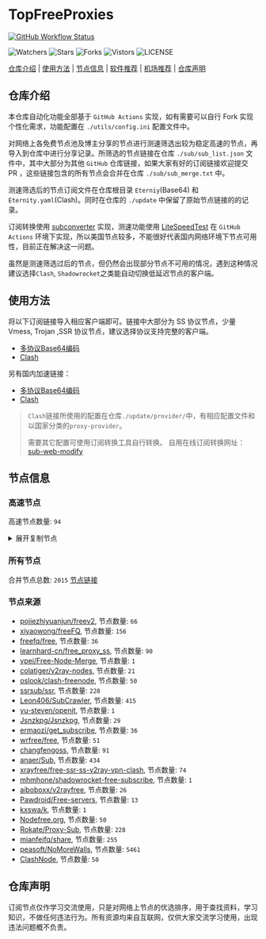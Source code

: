 # TopFreeProxies
[![GitHub Workflow Status](https://github.com/youkai0100/youkai/actions/workflows/get-proxies.yml/badge.svg)](https://github.com/youkai0100/youkai/actions/workflows/get-proxies.yml) 

![Watchers](https://img.shields.io/github/watchers/youkai0100/youkai) ![Stars](https://img.shields.io/github/stars/youkai0100/youkai) ![Forks](https://img.shields.io/github/forks/youkai0100/youkai) ![Vistors](https://visitor-badge.laobi.icu/badge?page_id=youkai0100.youkai) ![LICENSE](https://img.shields.io/badge/license-CC%20BY--SA%204.0-green.svg)

[仓库介绍](https://github.com/youkai0100/youkai#仓库介绍) | [使用方法](https://github.com/youkai0100/youkai#使用方法) | [节点信息](https://github.com/youkai0100/youkai#节点信息) | [软件推荐](https://github.com/youkai0100/youkai#客户端选择) | [机场推荐](https://github.com/youkai0100/youkai#机场推荐) | [仓库声明](https://github.com/youkai0100/youkai#仓库声明)

## 仓库介绍
本仓库自动化功能全部基于 `GitHub Actions` 实现，如有需要可以自行 Fork 实现个性化需求，功能配置在 `./utils/config.ini` 配置文件中。

对网络上各免费节点池及博主分享的节点进行测速筛选出较为稳定高速的节点，再导入到仓库中进行分享记录。所筛选的节点链接在仓库 `./sub/sub_list.json` 文件中，其中大部分为其他 `GitHub` 仓库链接，如果大家有好的订阅链接欢迎提交 PR ，这些链接包含的所有节点会合并在仓库 `./sub/sub_merge.txt` 中。

测速筛选后的节点订阅文件在仓库根目录 `Eterniy`(Base64) 和 `Eternity.yaml`(Clash)。同时在仓库的 `./update` 中保留了原始节点链接的的记录。

订阅转换使用 [subconverter](https://github.com/tindy2013/subconverter) 实现，测速功能使用 [LiteSpeedTest](https://github.com/xxf098/LiteSpeedTest) 在 `GitHub Actions` 环境下实现，所以美国节点较多，不能很好代表国内网络环境下节点可用性，目前正在解决这一问题。

虽然是测速筛选过后的节点，但仍然会出现部分节点不可用的情况，遇到这种情况建议选择`Clash`, `Shadowrocket`之类能自动切换低延迟节点的客户端。

## 使用方法
将以下订阅链接导入相应客户端即可。链接中大部分为 SS 协议节点，少量 Vmess, Trojan ,SSR 协议节点，建议选择协议支持完整的客户端。

- [多协议Base64编码](https://raw.githubusercontent.com/youkai0100/youkai/master/Eternity)
- [Clash](https://raw.githubusercontent.com/youkai0100/youkai/master/Eternity.yaml)

另有国内加速链接：

- [多协议Base64编码](https://fastly.jsdelivr.net/gh/youkai0100/youkai@master/Eternity)
- [Clash](https://fastly.jsdelivr.net/gh/youkai0100/youkai@master/Eternity.yaml)

>`Clash`链接所使用的配置在仓库`./update/provider/`中，有相应配置文件和以国家分类的`proxy-provider`。
>
>需要其它配置可使用订阅转换工具自行转换。
>自用在线订阅转换网址：[sub-web-modify](https://sub.v1.mk/)

## 节点信息
### 高速节点
高速节点数量: `94`
<details>
  <summary>展开复制节点</summary>

    vmess://eyJ2IjoiMiIsInBzIjoi8J+Hr/Cfh7UgX0pQX+aXpeacrCAzIiwiYWRkIjoiMTMxLjE4Ni40MS4xOTIiLCJwb3J0IjoiMjYyOTciLCJ0eXBlIjoibm9uZSIsImlkIjoiYjBlZDZlYjctZGMzMC00ODk3LWRmNTAtYzJjMWQ0ZWU2ZTkxIiwiYWlkIjoiMCIsIm5ldCI6InRjcCIsInBhdGgiOiIvIiwiaG9zdCI6IiIsInRscyI6IiJ9
    vmess://eyJ2IjoiMiIsInBzIjoi8J+HsPCfh7cg6Z+p5Zu9XzA0MDcwMTMiLCJhZGQiOiIxNDAuMjM4LjE4LjE2MCIsInBvcnQiOiI0NDMiLCJ0eXBlIjoibm9uZSIsImlkIjoiNGI5YWNkMjQtYzBmYS00Y2JmLWFiYTgtNDM1ZGIzZjhmOTUwIiwiYWlkIjoiMCIsIm5ldCI6IndzIiwicGF0aCI6Ii8iLCJob3N0IjoiIiwidGxzIjoiIn0=
    vmess://eyJ2IjoiMiIsInBzIjoi8J+HsPCfh7cg6Z+p5Zu9IDAwMSIsImFkZCI6InN1cm9uZ3dlaS5ldS5vcmciLCJwb3J0IjoiNDQzIiwidHlwZSI6Im5vbmUiLCJpZCI6IjYwOTNlZWZiLTdhYjYtNDFkZi1hYmEwLWQ1ZmE1ODE0N2UxMCIsImFpZCI6IjAiLCJuZXQiOiJ3cyIsInBhdGgiOiIvcmVmZnM3eTI2ZzB1YSIsImhvc3QiOiJzdXJvbmd3ZWkuZXUub3JnIiwidGxzIjoidGxzIn0=
    vmess://eyJ2IjoiMiIsInBzIjoi8J+HsPCfh7cg6Z+p5Zu9XzA0MDcwMTUiLCJhZGQiOiIxNTIuNjcuMjAwLjMxIiwicG9ydCI6IjM2NjM0IiwidHlwZSI6Im5vbmUiLCJpZCI6IjUyZTljNmEzLWE0YTktNDg2Ni1lYjliLTc4ZmYxZTBhZmNmNCIsImFpZCI6IjAiLCJuZXQiOiJ0Y3AiLCJwYXRoIjoiL3JlZmZzN3kyNmcwdWEiLCJob3N0Ijoic3Vyb25nd2VpLmV1Lm9yZyIsInRscyI6IiJ9
    vmess://eyJ2IjoiMiIsInBzIjoi8J+HrfCfh7Ag6aaZ5rivXzA0MDc3NDgiLCJhZGQiOiIxNTYuMjQ1LjguMjYiLCJwb3J0IjoiNDgxMjMiLCJ0eXBlIjoibm9uZSIsImlkIjoiZjlmYTNhOWMtZjdkNS00MTRmLTg4ZTYtNjk3MDU4NWQ5OTQ5IiwiYWlkIjoiNjQiLCJuZXQiOiJ0Y3AiLCJwYXRoIjoiL3JlZmZzN3kyNmcwdWEiLCJob3N0Ijoic3Vyb25nd2VpLmV1Lm9yZyIsInRscyI6IiJ9
    trojan://P9ryw2@183.213.200.206:28101?allowInsecure=1#%F0%9F%87%AD%F0%9F%87%B0%20IEPL%2B%C2%B7%2B%E6%97%A5%E6%9C%ACJP%2B%C2%B7%2B194%2B%C2%B7%2B%E5%B9%BF%E6%B8%AF%E7%A7%BB%E5%8A%A8
    vmess://eyJ2IjoiMiIsInBzIjoi8J+HrfCfh7Ag6aaZ5rivXzA0MDcwMTQiLCJhZGQiOiIxNTYuMjQ1LjguMjI3IiwicG9ydCI6IjQ0NzI0IiwidHlwZSI6Im5vbmUiLCJpZCI6IjA3OGViMjRkLThkMWQtNGZiZC1iOTE0LWVlNThhODk3YTM1ZSIsImFpZCI6IjY0IiwibmV0IjoidGNwIiwicGF0aCI6Ii8iLCJob3N0IjoiIiwidGxzIjoiIn0=
    vmess://eyJ2IjoiMiIsInBzIjoiSEtfU1NSU1VCXzIwIiwiYWRkIjoiMTU2LjI0NS44LjEzOSIsInBvcnQiOiI1MzQzNCIsInR5cGUiOiJub25lIiwiaWQiOiIxMzBjOWYyZS00MmIxLTRlYmYtYjM0NS1lMjY0NTZhMDYxZjkiLCJhaWQiOiI2NCIsIm5ldCI6InRjcCIsInBhdGgiOiIvIiwiaG9zdCI6IiIsInRscyI6IiJ9
    trojan://P9ryw2@183.213.200.205:28132?allowInsecure=1#%F0%9F%87%AD%F0%9F%87%B0%20IEPL%2B%C2%B7%2B%E6%97%A5%E6%9C%ACJP%2B%C2%B7%2B209%2B%C2%B7%2B%E5%B9%BF%E6%B8%AF%E7%A7%BB%E5%8A%A8%202
    vmess://eyJ2IjoiMiIsInBzIjoi8J+Hr/Cfh7Ug5pel5pysXzA0MDcwNjkiLCJhZGQiOiIxNTIuNjkuMTk3Ljc0IiwicG9ydCI6IjEyMzQ1IiwidHlwZSI6Im5vbmUiLCJpZCI6ImI4YTZiZjU4LTQ4NWEtNDA0Ni1iMzg2LWIzNjYxYmY2NWVmZiIsImFpZCI6IjAiLCJuZXQiOiJ3cyIsInBhdGgiOiIvYmIiLCJob3N0IjoiIiwidGxzIjoiIn0=
    vmess://eyJ2IjoiMiIsInBzIjoiU0dfMTguMTQwLjU1LjE2XzA0MDYyMDIzOTg5ZS0xNDQydm1lc3MiLCJhZGQiOiJuMTY3OTQwNzAwNS5lZHBtdmdhLmNuIiwicG9ydCI6IjQ0MyIsInR5cGUiOiJub25lIiwiaWQiOiIzMWYwMDVlMC03OWY3LTQ4ZjItODJmMS1lNDE4NjUwY2VmNzUiLCJhaWQiOiIwIiwibmV0Ijoid3MiLCJwYXRoIjoiLyIsImhvc3QiOiJuMTY3OTQwNzAwNS5lZHBtdmdhLmNuIiwidGxzIjoidGxzIn0=
    vmess://eyJ2IjoiMiIsInBzIjoi8J+HuPCfh6wgX1NHX+aWsOWKoOWdoSA0IiwiYWRkIjoibjE2NzQ4NjI5NjMuZWF1cmxtai5jbiIsInBvcnQiOiI0NDMiLCJ0eXBlIjoibm9uZSIsImlkIjoiMGM0ZGVmOGQtMmMzMi00Y2EyLWIyMDMtNzBjNjc0YWMxOTNkIiwiYWlkIjoiMCIsIm5ldCI6IndzIiwicGF0aCI6Ii8iLCJob3N0IjoibjE2NzQ4NjI5NjMuZWF1cmxtai5jbiIsInRscyI6InRscyJ9
    vmess://eyJ2IjoiMiIsInBzIjoi8J+HrfCfh7AgZ2l0aHViLmNvbS9mcmVlZnEgLSDpppnmuK8gIDQiLCJhZGQiOiIxNTYuMjQ1LjguNTAiLCJwb3J0IjoiNTQ3NzkiLCJ0eXBlIjoibm9uZSIsImlkIjoiZmU1ZjY5ZTctZTE4My00MzliLTk1MGItOTY2MWVmMDY1MWYyIiwiYWlkIjoiNjQiLCJuZXQiOiJ0Y3AiLCJwYXRoIjoiLyIsImhvc3QiOiJuMTY3NDg2Mjk2My5lYXVybG1qLmNuIiwidGxzIjoiIn0=
    vmess://eyJ2IjoiMiIsInBzIjoi8J+Hr/Cfh7Ug5pel5pysXzA0MDcxMTkiLCJhZGQiOiIxNDAuODMuNjMuMzgiLCJwb3J0IjoiMjQ0NDUiLCJ0eXBlIjoibm9uZSIsImlkIjoiOTRjNWVmMzctNGQ4Mi00OWY5LWM2MjQtZjAxMjU5Mzc0YTE3IiwiYWlkIjoiNjQiLCJuZXQiOiJ0Y3AiLCJwYXRoIjoiLyIsImhvc3QiOiJuMTY3NDg2Mjk2My5lYXVybG1qLmNuIiwidGxzIjoiIn0=
    vmess://eyJ2IjoiMiIsInBzIjoi8J+HuPCfh6wg5paw5Yqg5Z2hXzA0MDcwMjkiLCJhZGQiOiIxMzkuMTYyLjYzLjEzOSIsInBvcnQiOiI4MCIsInR5cGUiOiJub25lIiwiaWQiOiI4NjljNjk4ZS02ODhlLTQ3MTctOGYyZi0zZTQwYmY5Mjc1YjQiLCJhaWQiOiIwIiwibmV0Ijoid3MiLCJwYXRoIjoiL2ltYWdlcyIsImhvc3QiOiIiLCJ0bHMiOiIifQ==
    ss://YWVzLTI1Ni1jZmI6ZUlXMERuazY5NDU0ZTZuU3d1c3B2OURtUzIwMXRRMEQ@139.162.5.19:8099#SG_133
    vmess://eyJ2IjoiMiIsInBzIjoi8J+HsPCfh7cg6Z+p5Zu9XzA0MDcwMjIiLCJhZGQiOiIxNDQuMjQuNzIuMTI1IiwicG9ydCI6IjM5ODY3IiwidHlwZSI6Im5vbmUiLCJpZCI6IjFjMWQ5NGRjLWU3OWItNGEyNC1kYzlmLTdhZmE5MjUzOWE4MCIsImFpZCI6IjAiLCJuZXQiOiJ0Y3AiLCJwYXRoIjoiL2ltYWdlcyIsImhvc3QiOiIiLCJ0bHMiOiIifQ==
    vmess://eyJ2IjoiMiIsInBzIjoi8J+Hr/Cfh7UgX1VTX+e+juWbvS0+8J+Hr/Cfh7VfSlBf5pel5pysIiwiYWRkIjoiZGowMi55dW1pbGkuY2YiLCJwb3J0IjoiMjA5NiIsInR5cGUiOiJub25lIiwiaWQiOiJjNWNkNDY3My03OGRlLTQzY2QtYjQ2MS1kZDI0NWM1MWY3YjEiLCJhaWQiOiIwIiwibmV0Ijoid3MiLCJwYXRoIjoiL2FhYWEiLCJob3N0IjoiZGowMi55dW1pbGkuY2YiLCJ0bHMiOiJ0bHMifQ==
    vmess://eyJ2IjoiMiIsInBzIjoi8J+HuPCfh6wg5paw5Yqg5Z2hIDAxMiIsImFkZCI6IjE4LjE0My4xMjMuMzUiLCJwb3J0IjoiODAiLCJ0eXBlIjoibm9uZSIsImlkIjoiNjhkZjQ4MzgtNDZkMC00YjViLWMzZjAtYTQwZWM3MDYzMjQ1IiwiYWlkIjoiMCIsIm5ldCI6IndzIiwicGF0aCI6Ii8iLCJob3N0IjoiIiwidGxzIjoiIn0=
    vmess://eyJ2IjoiMiIsInBzIjoi8J+HuPCfh6wg5paw5Yqg5Z2hXzA0MDcwMjgiLCJhZGQiOiIxNTIuNjkuMjIxLjIwIiwicG9ydCI6IjgwIiwidHlwZSI6Im5vbmUiLCJpZCI6ImJkMTkyOGYyLTA4MTgtNDE5Mi1kMTRhLTA5NjFmMDVjMGZkZiIsImFpZCI6IjAiLCJuZXQiOiJ3cyIsInBhdGgiOiIvIiwiaG9zdCI6IiIsInRscyI6IiJ9
    vmess://eyJ2IjoiMiIsInBzIjoi8J+HuPCfh6wg5paw5Yqg5Z2hXzA0MDcxMjYiLCJhZGQiOiIxMy4yMTUuMjU0Ljg1IiwicG9ydCI6IjgwIiwidHlwZSI6Im5vbmUiLCJpZCI6IjVkNjY3NjkxLWMzOTMtNGRlOS04OTYyLTliZWExOGJmY2E5ZSIsImFpZCI6IjAiLCJuZXQiOiJ3cyIsInBhdGgiOiIvaW1hZ2VzIiwiaG9zdCI6InNob3V0aW5ndG91dGlhbzMuMTAwMTAuY29tIiwidGxzIjoiIn0=
    ss://Y2hhY2hhMjAtaWV0Zi1wb2x5MTMwNTpYczlPUlQ0ajY1YjhIcmVacmcwcA@185.160.26.91:1663#JP_67
    vmess://eyJ2IjoiMiIsInBzIjoi8J+HuPCfh6wgX1NHX+aWsOWKoOWdoSIsImFkZCI6IjI3LjEyNC40My43NCIsInBvcnQiOiI1MzExMSIsInR5cGUiOiJub25lIiwiaWQiOiI0MTgwNDhhZi1hMjkzLTRiOTktOWIwYy05OGNhMzU4MGRkMjQiLCJhaWQiOiI2NCIsIm5ldCI6InRjcCIsInBhdGgiOiIvaW1hZ2VzIiwiaG9zdCI6InNob3V0aW5ndG91dGlhbzMuMTAwMTAuY29tIiwidGxzIjoiIn0=
    ss://YWVzLTI1Ni1jZmI6ZUlXMERuazY5NDU0ZTZuU3d1c3B2OURtUzIwMXRRMEQ@139.162.41.174:8099#SG_127
    vmess://eyJ2IjoiMiIsInBzIjoi8J+HuPCfh6wgX1NHX+aWsOWKoOWdoSAyIiwiYWRkIjoiMjcuMTI0LjQwLjgzIiwicG9ydCI6IjUwMDAyIiwidHlwZSI6Im5vbmUiLCJpZCI6IjQxODA0OGFmLWEyOTMtNGI5OS05YjBjLTk4Y2EzNTgwZGQyNCIsImFpZCI6IjY0IiwibmV0IjoidGNwIiwicGF0aCI6Ii9pbWFnZXMiLCJob3N0Ijoic2hvdXRpbmd0b3V0aWFvMy4xMDAxMC5jb20iLCJ0bHMiOiIifQ==
    vmess://eyJ2IjoiMiIsInBzIjoi8J+HqPCfh7Mg5Y+w5rm+XzA0MDc1ODEiLCJhZGQiOiIxNjUuMTU0LjI0Ni4xMDMiLCJwb3J0IjoiODAiLCJ0eXBlIjoibm9uZSIsImlkIjoiMTQ0Njg0ZTItZmU5My0zZTc4LThlODctZTdlMjc0ODAyZTA4IiwiYWlkIjoiMiIsIm5ldCI6IndzIiwicGF0aCI6Ii9hZG9iZSIsImhvc3QiOiIiLCJ0bHMiOiIifQ==
    trojan://7118b5f4-0ea4-4c11-be7f-11471cb91e4a@144.24.72.126:443?allowInsecure=1#%F0%9F%87%B0%F0%9F%87%B7%20KR%28AzadNet.t.me%29_7
    vmess://eyJ2IjoiMiIsInBzIjoi8J+HrfCfh7Ag6aaZ5rivXzA0MDcwMjciLCJhZGQiOiI0My4xNTQuMjUwLjE1OSIsInBvcnQiOiIyMzQ5MyIsInR5cGUiOiJub25lIiwiaWQiOiI5ZGMxODg0My00N2M3LTRlYTItYThiOS0wNjI1YTk1OTVlZmEiLCJhaWQiOiI2NCIsIm5ldCI6IndzIiwicGF0aCI6Ii9oazE0L2dldERhdGEiLCJob3N0IjoiaGsxNC5saW5rZWRlbi5jbyIsInRscyI6InRscyJ9
    vmess://eyJ2IjoiMiIsInBzIjoi8J+HqPCfh7MgX1RXX+WPsOa5viIsImFkZCI6ImhpbmV0MTI2MS5nZndpc2Jlc3QueHl6IiwicG9ydCI6IjIyNCIsInR5cGUiOiJub25lIiwiaWQiOiIyMjg1MTMzZS1iOWJhLTNmYjUtYTI0Ni05YzdkZGNjMmNkN2EiLCJhaWQiOiIwIiwibmV0IjoidGNwIiwicGF0aCI6Ii9oazE0L2dldERhdGEiLCJob3N0IjoiaGsxNC5saW5rZWRlbi5jbyIsInRscyI6IiJ9
    ss://Y2hhY2hhMjAtaWV0Zi1wb2x5MTMwNTpHIXlCd1BXSDNWYW8@217.197.161.136:811#Pool_%F0%9F%87%B8%F0%9F%87%ACSG_125
    ss://Y2hhY2hhMjAtaWV0Zi1wb2x5MTMwNTpHIXlCd1BXSDNWYW8@217.197.161.138:805#Pool_%F0%9F%87%B8%F0%9F%87%ACSG_126
    vmess://eyJ2IjoiMiIsInBzIjoi8J+HuPCfh6wg5paw5Yqg5Z2hIDAxMCIsImFkZCI6Im4xNjc0ODYyOTU1Lmpmemxhc2kuY24iLCJwb3J0IjoiNDQzIiwidHlwZSI6Im5vbmUiLCJpZCI6IjAyMmM0MmJhLWM2NjItNDliZC1iZDhjLWY4NDI4ZTZhYTkxYyIsImFpZCI6IjAiLCJuZXQiOiJ3cyIsInBhdGgiOiIvIiwiaG9zdCI6Im4xNjc0ODYyOTU1Lmpmemxhc2kuY24iLCJ0bHMiOiJ0bHMifQ==
    vmess://eyJ2IjoiMiIsInBzIjoi8J+HsPCfh7cg6Z+p5Zu944CQ5LuY6LS55o6o6I2Q77yaaHR0cHMvL3R0LnZnL3ZpcOOAkTE0MyIsImFkZCI6IjExOC4xOTMuNjkuMTU4IiwicG9ydCI6IjUzMTczIiwidHlwZSI6Im5vbmUiLCJpZCI6IjNiNzZkMWE4LTU1ZmQtNDY1ZS1hYTA0LTY4YzM5YTUwNjE3NSIsImFpZCI6IjAiLCJuZXQiOiJ0Y3AiLCJwYXRoIjoiLyIsImhvc3QiOiJuMTY3NDg2Mjk1NS5qZnpsYXNpLmNuIiwidGxzIjoiIn0=
    ss://YWVzLTI1Ni1jZmI6YW1hem9uc2tyMDU@52.197.66.243:443#%F0%9F%87%AF%F0%9F%87%B5%20%E6%97%A5%E6%9C%AC-ss-52.197.66.243443-%E8%A2%AB%E5%A2%99-%E7%9B%B4%E8%BF%9E-%E8%A7%A3%E9%94%81%E6%97%A5%E6%9C%AC%E5%9C%B0%E5%8C%BANF%E9%9D%9E%E8%87%AA%E5%88%B6%E5%89%A7
    ss://YWVzLTI1Ni1jZmI6YW1hem9uc2tyMDU@43.200.244.234:443#%F0%9F%87%B0%F0%9F%87%B7%20_KR_%E9%9F%A9%E5%9B%BD_4
    vmess://eyJ2IjoiMiIsInBzIjoi8J+HsPCfh7cgX1tQRl1b5a625a69XU9WSC3pn6nlm71MRyBVIDIiLCJhZGQiOiJjZi5ub2FyaWVzLmRlIiwicG9ydCI6IjIwODYiLCJ0eXBlIjoibm9uZSIsImlkIjoiMDFkMDdjZGYtYWE1ZS00ODg5LThjYmQtYmQyYjg4MTc5YTg1IiwiYWlkIjoiMCIsIm5ldCI6IndzIiwicGF0aCI6Ii9hcmllcz9lZD0yMDQ4IiwiaG9zdCI6Im92aC5jbG91ZGZsYXJlLnF1ZXN0IiwidGxzIjoiIn0=
    vmess://eyJ2IjoiMiIsInBzIjoi8J+HsPCfh7cgX1tQRl1b5a625a69XU9WSC3pn6nlm71MRyBVIiwiYWRkIjoiY2Yubm9hcmllcy5kZSIsInBvcnQiOiIyMDg2IiwidHlwZSI6Im5vbmUiLCJpZCI6IjAxZDA3Y2RmLWFhNWUtNDg4OS04Y2JkLWJkMmI4ODE3OWE4NSIsImFpZCI6IjAiLCJuZXQiOiJ3cyIsInBhdGgiOiIvYXJpZXM/ZWQ9MjA0OCIsImhvc3QiOiJvdmguY2xvdWRmbGFyZS5xdWVzdCIsInRscyI6IiJ9
    trojan://fd1be0cc-7c07-4a70-89c5-a0246026bd41@kcdtw1-tg-data.amazonwebservicess.com:443?allowInsecure=1&sni=data.amazonwebservicess.com#%F0%9F%87%A8%F0%9F%87%B3%20Taiwan%28ChatGPT%29%2001%20TG%40n...
    vmess://eyJ2IjoiMiIsInBzIjoiU0dfNTQuMTY5LjEzNi43Ml8wNDA2MjAyMzk4OWUtMjE0M3ZtZXNzIiwiYWRkIjoibjE2NzgwMDU5MDkuZWRwbXZnYS5jbiIsInBvcnQiOiI0NDMiLCJ0eXBlIjoibm9uZSIsImlkIjoiNGVjMjcyYWItOGZhYy00N2Q2LWEzODYtMjZhY2IyODdiZTdlIiwiYWlkIjoiMCIsIm5ldCI6IndzIiwicGF0aCI6Ii8iLCJob3N0IjoibjE2NzgwMDU5MDkuZWRwbXZnYS5jbiIsInRscyI6InRscyJ9
    trojan://3195b7ff-6535-4ead-aaf0-428982a39b92@kr-s-3.fuckjdieng.uk:50328?allowInsecure=1&sni=kr-s-3.fuckjdieng.uk#%F0%9F%87%B0%F0%9F%87%B7%20%E9%9F%A9%E5%9B%BD%20005
    trojan://99993945-3df7-4a80-91dc-e3fbff84c39b@sgp-2.fuckjdieng.uk:50162?allowInsecure=1&sni=sgp-2.fuckjdieng.uk#%F0%9F%87%B8%F0%9F%87%AC%20_SG_%E6%96%B0%E5%8A%A0%E5%9D%A1_3%202
    ss://YWVzLTI1Ni1jZmI6YW1hem9uc2tyMDU@43.201.148.126:443#%F0%9F%87%B0%F0%9F%87%B7%20%E9%9F%A9%E5%9B%BD%20006
    vmess://eyJ2IjoiMiIsInBzIjoi8J+HuPCfh6wg5paw5Yqg5Z2hXzA0MDcxMTIiLCJhZGQiOiJ4anAyLndhbmdqaWF4aW4ueHl6IiwicG9ydCI6IjI1OTMyIiwidHlwZSI6Im5vbmUiLCJpZCI6IjMzYTQ3Y2U2LTVlYTktNGQyMS1kM2RiLWNlMzg0MjFkMjU1OCIsImFpZCI6IjAiLCJuZXQiOiJ3cyIsInBhdGgiOiIvMjM0MjMiLCJob3N0IjoieGpwMi53YW5namlheGluLnh5eiIsInRscyI6InRscyJ9
    vmess://eyJ2IjoiMiIsInBzIjoi8J+HqPCfh7Mg5Y+w5rm+XzA0MDc1ODIiLCJhZGQiOiJwb2xvdHcxLmFwcGxlYmVuY2gudGVjaCIsInBvcnQiOiI1NjU2OCIsInR5cGUiOiJub25lIiwiaWQiOiJjYzczYjJmZC02YTQ1LTQ2OTAtYjBhZC1kZGI4ZGY0ZmIzMzMiLCJhaWQiOiIwIiwibmV0IjoidGNwIiwicGF0aCI6Ii8yMzQyMyIsImhvc3QiOiJ4anAyLndhbmdqaWF4aW4ueHl6IiwidGxzIjoiIn0=
    vmess://eyJ2IjoiMiIsInBzIjoi8J+HuPCfh6wg5paw5Yqg5Z2hIDAxNCIsImFkZCI6InNnMi5waDVndnBuLm9ubGluZSIsInBvcnQiOiI4MCIsInR5cGUiOiJub25lIiwiaWQiOiJhZGRiZjQ3My1lOTAyLTQxOWQtYjE4ZC03NGRjZjFhNDc5OWEiLCJhaWQiOiIwIiwibmV0Ijoid3MiLCJwYXRoIjoiL3BoNWd2cG4iLCJob3N0Ijoic2cyLnBoNWd2cG4ub25saW5lIiwidGxzIjoiIn0=
    vmess://eyJ2IjoiMiIsInBzIjoi8J+HuvCfh7gg576O5Zu9XzA0MDc4NjciLCJhZGQiOiIxOTIuNzQuMjQxLjQ0IiwicG9ydCI6IjMxMjEyIiwidHlwZSI6Im5vbmUiLCJpZCI6IjQxODA0OGFmLWEyOTMtNGI5OS05YjBjLTk4Y2EzNTgwZGQyNCIsImFpZCI6IjY0IiwibmV0IjoidGNwIiwicGF0aCI6Ii9waDVndnBuIiwiaG9zdCI6InNnMi5waDVndnBuLm9ubGluZSIsInRscyI6IiJ9
    vmess://eyJ2IjoiMiIsInBzIjoi8J+HuvCfh7ggX0JaX+S8r+WIqeWFuS0+8J+HuvCfh7hfVVNf576O5Zu9IDIgMiIsImFkZCI6IjIwMy4zMC4xOTAuMTkxIiwicG9ydCI6IjQ0MyIsInR5cGUiOiJub25lIiwiaWQiOiI1NmEyMTg4Yi0yYWI3LTQwMmMtYjliOC0zNDg0N2ZkZjA5NTgiLCJhaWQiOiIwIiwibmV0Ijoid3MiLCJwYXRoIjoiLzVRTlJPU1JWIiwiaG9zdCI6Im9wbGcxLnpodWppY24yLmNvbSIsInRscyI6InRscyJ9
    vmess://eyJ2IjoiMiIsInBzIjoi8J+HqPCfh6Yg5Yqg5ou/5aSnXzA0MDcwNjgiLCJhZGQiOiJzaG9waWZ5LmNvbSIsInBvcnQiOiI4MDgwIiwidHlwZSI6Im5vbmUiLCJpZCI6ImJjZWMzYzZjLTk0ODMtNDFiZC1hZDhlLTMyY2Y5OWQyNGE5YyIsImFpZCI6IjAiLCJuZXQiOiJ3cyIsInBhdGgiOiIvIiwiaG9zdCI6InBvbG8taGsueXVubGFuLmV1Lm9yZyIsInRscyI6IiJ9
    vmess://eyJ2IjoiMiIsInBzIjoi8J+HqPCfh6Yg5Yqg5ou/5aSnIDAwNSIsImFkZCI6ImQucGd5cGd5a21vbGprbGoueHl6IiwicG9ydCI6IjQ0MyIsInR5cGUiOiJub25lIiwiaWQiOiJmYTRjYjUyOS0zYWM5LTQyNjgtYmIwNC1lZDQyNTM4MTM1MDgiLCJhaWQiOiIwIiwibmV0Ijoid3MiLCJwYXRoIjoiL21SMTdvQkt6WjciLCJob3N0IjoiZC5wZ3lwZ3lrbW9samtsai54eXoiLCJ0bHMiOiJ0bHMifQ==
    vmess://eyJ2IjoiMiIsInBzIjoi8J+HuvCfh7ggX1VTX+e+juWbvS0+8J+Hq/Cfh7dfRlJf5rOV5Zu9IDciLCJhZGQiOiJjZi5ub2FyaWVzLmRlIiwicG9ydCI6IjgwODAiLCJ0eXBlIjoibm9uZSIsImlkIjoiMDFkMDdjZGYtYWE1ZS00ODg5LThjYmQtYmQyYjg4MTc5YTg1IiwiYWlkIjoiMCIsIm5ldCI6IndzIiwicGF0aCI6Ii9hcmllcz9lZD0yMDQ4IiwiaG9zdCI6ImZ0LmNsb3VkZmxhcmUucXVlc3QiLCJ0bHMiOiIifQ==
    vmess://eyJ2IjoiMiIsInBzIjoi8J+HuvCfh7gg576O5Zu944CQ5LuY6LS55o6o6I2Q77yaaHR0cHMvL3R0LnZnL3ZpcOOAkTYzIiwiYWRkIjoiZGowMi55dW1pbGkuY2YiLCJwb3J0IjoiMjA5NiIsInR5cGUiOiJub25lIiwiaWQiOiJjNWNkNDY3My03OGRlLTQzY2QtYjQ2MS1kZDI0NWM1MWY3YjEiLCJhaWQiOiIwIiwibmV0Ijoid3MiLCJwYXRoIjoiL2FhYWEiLCJob3N0IjoiZGowMi55dW1pbGkuY2YiLCJ0bHMiOiJ0bHMifQ==
    vmess://eyJ2IjoiMiIsInBzIjoi8J+HuvCfh7gg576O5Zu9XzA0MDcxMzUiLCJhZGQiOiIyMy4yMjQuMzAuNDMiLCJwb3J0IjoiNTE1MDQiLCJ0eXBlIjoibm9uZSIsImlkIjoiYmIyNTg1OWUtZjZkYS00MTAxLTk4OWYtYjRkZDY3YTIyNjgyIiwiYWlkIjoiNjQiLCJuZXQiOiJ0Y3AiLCJwYXRoIjoiL2FhYWEiLCJob3N0IjoiZGowMi55dW1pbGkuY2YiLCJ0bHMiOiIifQ==
    vmess://eyJ2IjoiMiIsInBzIjoi8J+HqPCfh6Yg5Yqg5ou/5aSnIDAwOSIsImFkZCI6Im1pbmcyLmtpd2lyZWljaC5jb20iLCJwb3J0IjoiNDQzIiwidHlwZSI6Im5vbmUiLCJpZCI6IjE4ZTVmNDBmLWJkYTYtNGMxNS05MzM0LWU4N2NkYTYwNDdhZiIsImFpZCI6IjAiLCJuZXQiOiJ3cyIsInBhdGgiOiIvcmF5IiwiaG9zdCI6Im1pbmcyLmtpd2lyZWljaC5jb20iLCJ0bHMiOiJ0bHMifQ==
    vmess://eyJ2IjoiMiIsInBzIjoi8J+HuvCfh7gg576O5Zu944CQ5LuY6LS55o6o6I2Q77yaaHR0cHMvL3R0LnZnL3ZpcOOAkTI0NyIsImFkZCI6ImhnMDIud3J1b3guY2YiLCJwb3J0IjoiMjA5NiIsInR5cGUiOiJub25lIiwiaWQiOiI2OWU5MjE2Ni1mMmU3LTQwOTMtYTk4Yi01MTEzNzExZmIwZTciLCJhaWQiOiIwIiwibmV0Ijoid3MiLCJwYXRoIjoiL2FzZGZhcyIsImhvc3QiOiJoZzAyLndydW94LmNmIiwidGxzIjoidGxzIn0=
    vmess://eyJ2IjoiMiIsInBzIjoi8J+Hr/Cfh7UgX1VTX+e+juWbvS0+8J+Hr/Cfh7VfSlBf5pel5pysIDIiLCJhZGQiOiJkajAyLnl1bWlsaS5jZiIsInBvcnQiOiIyMDk2IiwidHlwZSI6Im5vbmUiLCJpZCI6ImM1Y2Q0NjczLTc4ZGUtNDNjZC1iNDYxLWRkMjQ1YzUxZjdiMSIsImFpZCI6IjAiLCJuZXQiOiJ3cyIsInBhdGgiOiIvYWFhYSIsImhvc3QiOiJkajAyLnl1bWlsaS5jZiIsInRscyI6InRscyJ9
    vmess://eyJ2IjoiMiIsInBzIjoi8J+HuvCfh7gg576O5Zu9XzA0MDczNzEiLCJhZGQiOiI0NS41OC4xNzguMTIiLCJwb3J0IjoiNDc3ODUiLCJ0eXBlIjoibm9uZSIsImlkIjoiNDE4MDQ4YWYtYTI5My00Yjk5LTliMGMtOThjYTM1ODBkZDI0IiwiYWlkIjoiNjQiLCJuZXQiOiJ0Y3AiLCJwYXRoIjoiL2FhYWEiLCJob3N0IjoiZGowMi55dW1pbGkuY2YiLCJ0bHMiOiIifQ==
    vmess://eyJ2IjoiMiIsInBzIjoi8J+HuvCfh7gg576O5Zu9XzA0MDc0NDUiLCJhZGQiOiIxNTYuMjI1LjY3LjIwMSIsInBvcnQiOiI0NzgxMSIsInR5cGUiOiJub25lIiwiaWQiOiI0MTgwNDhhZi1hMjkzLTRiOTktOWIwYy05OGNhMzU4MGRkMjQiLCJhaWQiOiI2NCIsIm5ldCI6InRjcCIsInBhdGgiOiIvYWFhYSIsImhvc3QiOiJkajAyLnl1bWlsaS5jZiIsInRscyI6IiJ9
    vmess://eyJ2IjoiMiIsInBzIjoi8J+HuvCfh7gg576O5Zu9XzA0MDczNDU3IiwiYWRkIjoiMTU2LjIyNS42Ny4xMjEiLCJwb3J0IjoiNDc3NTQiLCJ0eXBlIjoibm9uZSIsImlkIjoiNjNiNGI4MjktN2YwMS00ZTI2LWIwMzctZjA0YjFmMDk4NzY1IiwiYWlkIjoiNjQiLCJuZXQiOiJ0Y3AiLCJwYXRoIjoiL2FhYWEiLCJob3N0IjoiZGowMi55dW1pbGkuY2YiLCJ0bHMiOiIifQ==
    vmess://eyJ2IjoiMiIsInBzIjoi8J+HuvCfh7gg576O5Zu9XzA0MDcxNTMiLCJhZGQiOiIxNTYuMjI1LjY3LjI1MiIsInBvcnQiOiI1OTkyNiIsInR5cGUiOiJub25lIiwiaWQiOiIzZmQ2MzdhZC00NmZlLTRmODUtYTZlOC04NmIwMGJjYTExMjIiLCJhaWQiOiI2NCIsIm5ldCI6InRjcCIsInBhdGgiOiIvYWFhYSIsImhvc3QiOiJkajAyLnl1bWlsaS5jZiIsInRscyI6IiJ9
    vmess://eyJ2IjoiMiIsInBzIjoi8J+HuvCfh7gg576O5Zu9XzA0MDc4NzkiLCJhZGQiOiIxNTYuMjI1LjY3LjExNCIsInBvcnQiOiI1ODM1NiIsInR5cGUiOiJub25lIiwiaWQiOiJiOGRmM2VmMS04ODdmLTRlZTQtODU1Zi00ZjgwNDE2YzI0NjQiLCJhaWQiOiI2NCIsIm5ldCI6InRjcCIsInBhdGgiOiIvYWFhYSIsImhvc3QiOiJkajAyLnl1bWlsaS5jZiIsInRscyI6IiJ9
    vmess://eyJ2IjoiMiIsInBzIjoi8J+HuvCfh7gg576O5Zu9IDAyNCIsImFkZCI6InZ1czUuMGJhZC5jb20iLCJwb3J0IjoiNDQzIiwidHlwZSI6Im5vbmUiLCJpZCI6IjkyNzA5NGQzLWQ2NzgtNDc2My04NTkxLWUyNDBkMGJjYWU4NyIsImFpZCI6IjAiLCJuZXQiOiJ3cyIsInBhdGgiOiIvY2hhdCIsImhvc3QiOiJ2dXM1LjBiYWQuY29tIiwidGxzIjoidGxzIn0=
    vmess://eyJ2IjoiMiIsInBzIjoi8J+HqPCfh6YgZ2l0aHViLmNvbS9mcmVlZnEgLSDliqDmi7/lpKcgIDE3IiwiYWRkIjoic2VydmVyMS5pcmFudjJhcnQuc2l0ZSIsInBvcnQiOiIxNjkwMSIsInR5cGUiOiJub25lIiwiaWQiOiI1MzIyOTkzNi1jNjVmLTQ3NjktOGNlNC03NTJiMzZlYWNiY2YiLCJhaWQiOiIwIiwibmV0Ijoid3MiLCJwYXRoIjoiLyIsImhvc3QiOiJzZXJ2ZXIxLmlyYW52MmFydC5zaXRlIiwidGxzIjoiIn0=
    vmess://eyJ2IjoiMiIsInBzIjoi8J+HuvCfh7gg576O5Zu9XzA0MDczNDYyIiwiYWRkIjoiMTU2LjIyNS42Ny40MCIsInBvcnQiOiIzNjY4MyIsInR5cGUiOiJub25lIiwiaWQiOiJkZTQ5MTgwMi0yMzNlLTQ3ZjItOGM2Yy1kMTliY2Y1YmQ1NmIiLCJhaWQiOiI2NCIsIm5ldCI6InRjcCIsInBhdGgiOiIvIiwiaG9zdCI6InNlcnZlcjEuaXJhbnYyYXJ0LnNpdGUiLCJ0bHMiOiIifQ==
    vmess://eyJ2IjoiMiIsInBzIjoi8J+HuvCfh7gg576O5Zu9XzA0MDczNDU2IiwiYWRkIjoiMTU2LjIyNS42Ny4xODciLCJwb3J0IjoiNTU1OTYiLCJ0eXBlIjoibm9uZSIsImlkIjoiOTU0OWEyY2YtMTI5Yi00M2ExLTg4ZGItZWY3ZjY0OGRlNzRhIiwiYWlkIjoiNjQiLCJuZXQiOiJ0Y3AiLCJwYXRoIjoiLyIsImhvc3QiOiJzZXJ2ZXIxLmlyYW52MmFydC5zaXRlIiwidGxzIjoiIn0=
    vmess://eyJ2IjoiMiIsInBzIjoi8J+HuvCfh7gg576O5Zu9XzA0MDc0MTciLCJhZGQiOiIxNTYuMjI1LjY3LjE5MiIsInBvcnQiOiI0NTYxMiIsInR5cGUiOiJub25lIiwiaWQiOiJkMDI0ZmQ4Yi1lYTc4LTQ3ODktYjkyOC03MGFmYTFhOTEwY2UiLCJhaWQiOiI2NCIsIm5ldCI6InRjcCIsInBhdGgiOiIvIiwiaG9zdCI6InNlcnZlcjEuaXJhbnYyYXJ0LnNpdGUiLCJ0bHMiOiIifQ==
    vmess://eyJ2IjoiMiIsInBzIjoi8J+HuvCfh7gg576O5Zu9XzA0MDczNDYzIiwiYWRkIjoiMTU2LjIyNS42Ny41NyIsInBvcnQiOiIzODEzOCIsInR5cGUiOiJub25lIiwiaWQiOiI5YzAyNmVmZS02YWYwLTQ2NWYtYjhjMC0zZjU4YzhjMmQ0YzUiLCJhaWQiOiI2NCIsIm5ldCI6InRjcCIsInBhdGgiOiIvIiwiaG9zdCI6InNlcnZlcjEuaXJhbnYyYXJ0LnNpdGUiLCJ0bHMiOiIifQ==
    vmess://eyJ2IjoiMiIsInBzIjoi8J+HuvCfh7gg576O5Zu9XzA0MDc4NzgiLCJhZGQiOiIxNTYuMjI1LjY3LjE1MiIsInBvcnQiOiI0NzMzMSIsInR5cGUiOiJub25lIiwiaWQiOiJhN2ZhOGYxNC00ZmI2LTQyODAtOTAwNS1kNmJiZTk5YzVkYTkiLCJhaWQiOiI2NCIsIm5ldCI6InRjcCIsInBhdGgiOiIvIiwiaG9zdCI6InNlcnZlcjEuaXJhbnYyYXJ0LnNpdGUiLCJ0bHMiOiIifQ==
    vmess://eyJ2IjoiMiIsInBzIjoi8J+HuvCfh7gg576O5Zu9XzA0MDcyMTIiLCJhZGQiOiIxNTYuMjI1LjY3LjE0NiIsInBvcnQiOiI1MTk0OCIsInR5cGUiOiJub25lIiwiaWQiOiI5MzUwM2RkNS0yNDVhLTRlYjEtYWUyYS01N2FiOWYyYjNjMjkiLCJhaWQiOiI2NCIsIm5ldCI6InRjcCIsInBhdGgiOiIvIiwiaG9zdCI6InNlcnZlcjEuaXJhbnYyYXJ0LnNpdGUiLCJ0bHMiOiIifQ==
    vmess://eyJ2IjoiMiIsInBzIjoi8J+HuvCfh7gg576O5Zu9XzA0MDczNDU5IiwiYWRkIjoiMTU2LjIyNS42Ny4xNjgiLCJwb3J0IjoiNDExMzgiLCJ0eXBlIjoibm9uZSIsImlkIjoiZWJlYzJhZGYtZTk0MC00NDZmLWJlZDQtZDhjOTExNDNiNTRhIiwiYWlkIjoiNjQiLCJuZXQiOiJ0Y3AiLCJwYXRoIjoiLyIsImhvc3QiOiJzZXJ2ZXIxLmlyYW52MmFydC5zaXRlIiwidGxzIjoiIn0=
    vmess://eyJ2IjoiMiIsInBzIjoi8J+Hq/Cfh7cg5rOV5Zu9XzA0MDcwMjEiLCJhZGQiOiIxNzMuMjQ1LjQ5LjgiLCJwb3J0IjoiNDQzIiwidHlwZSI6Im5vbmUiLCJpZCI6IjlhMThjYmIxLTgxZDItNDcyMC05ZjA5LTQ2ZWEyNzZiNmRkYiIsImFpZCI6IjAiLCJuZXQiOiJ3cyIsInBhdGgiOiIvaHVodWJsb2ciLCJob3N0Ijoiemh1eW9uZy5odWNsb3VkLWRucy54eXoiLCJ0bHMiOiJ0bHMifQ==
    vmess://eyJ2IjoiMiIsInBzIjoi5pyq55+lXzA0MDcyNTkiLCJhZGQiOiIxNDEuMTAxLjExNC4zMSIsInBvcnQiOiI0NDMiLCJ0eXBlIjoibm9uZSIsImlkIjoiNTZhMjE4OGItMmFiNy00MDJjLWI5YjgtMzQ4NDdmZGYwOTU4IiwiYWlkIjoiMCIsIm5ldCI6IndzIiwicGF0aCI6Ii81UU5ST1NSViIsImhvc3QiOiJvcGxnMS56aHVqaWNuMi5jb20iLCJ0bHMiOiJ0bHMifQ==
    vmess://eyJ2IjoiMiIsInBzIjoi5pyq55+lXzA0MDcxNzciLCJhZGQiOiIxOTguNDEuMjAzLjciLCJwb3J0IjoiODAiLCJ0eXBlIjoibm9uZSIsImlkIjoiNWY2NGZhNjUtN2IxNC00OWM1LTk1NGQtYWExNWM2YmZjYWNkIiwiYWlkIjoiMCIsIm5ldCI6IndzIiwicGF0aCI6Ii8iLCJob3N0IjoibGcudjJyYXk4Lnh5eiIsInRscyI6IiJ9
    vmess://eyJ2IjoiMiIsInBzIjoi5pyq55+lXzA0MDc0MDIiLCJhZGQiOiIxNDEuMTAxLjExNS4xMjAiLCJwb3J0IjoiODAiLCJ0eXBlIjoibm9uZSIsImlkIjoiNWY2NGZhNjUtN2IxNC00OWM1LTk1NGQtYWExNWM2YmZjYWNkIiwiYWlkIjoiMCIsIm5ldCI6IndzIiwicGF0aCI6Ii8iLCJob3N0IjoibGcudjJyYXk4Lnh5eiIsInRscyI6IiJ9
    vmess://eyJ2IjoiMiIsInBzIjoiQ0xPVURGTEFSRV8xNzIuNjcuMTMyLjE1XzA0MDYyMDIzOTg5ZS02OTJ2bWVzcyAyIiwiYWRkIjoibWluZzIua2l3aXJlaWNoLmNvbSIsInBvcnQiOiI0NDMiLCJ0eXBlIjoibm9uZSIsImlkIjoiMThlNWY0MGYtYmRhNi00YzE1LTkzMzQtZTg3Y2RhNjA0N2FmIiwiYWlkIjoiMCIsIm5ldCI6IndzIiwicGF0aCI6Ii9yYXkiLCJob3N0IjoibWluZzIua2l3aXJlaWNoLmNvbSIsInRscyI6InRscyJ9
    vmess://eyJ2IjoiMiIsInBzIjoiQ0xPVURGTEFSRV8xMDQuMjEuOS42Ml8wNDA2MjAyMzk4OWUtMTE4MHZtZXNzIiwiYWRkIjoicmV6YS5hbGl5YXJpLmNmIiwicG9ydCI6IjIwNTMiLCJ0eXBlIjoibm9uZSIsImlkIjoiODRkOGE1ZjItNzAzYi00YTIwLWNhMjQtMjEwN2EyOTAyYzc1IiwiYWlkIjoiMCIsIm5ldCI6IndzIiwicGF0aCI6Ii8iLCJob3N0IjoicmV6YS5hbGl5YXJpLmNmIiwidGxzIjoidGxzIn0=
    vmess://eyJ2IjoiMiIsInBzIjoiZ2l0aHViLmNvbS9mcmVlZnEgLSDmrKfnm58gIDIxIiwiYWRkIjoiZi1hLWwtbC1jLW8tbi1pLXJhLW4tbi5yZWRtb29uLnNicyIsInBvcnQiOiI0NDMiLCJ0eXBlIjoibm9uZSIsImlkIjoiOTdiMzdhYzItOGMzMC00MmQyLWYzOTgtODFmYWFjYzgyMWMzIiwiYWlkIjoiMCIsIm5ldCI6IndzIiwicGF0aCI6Ii9zcGVlZCIsImhvc3QiOiJzci5ncmVuc2t5LnNicyIsInRscyI6InRscyJ9
    vmess://eyJ2IjoiMiIsInBzIjoi5pyq55+lXzA0MDczNDQiLCJhZGQiOiIxOTguNDEuMjEyLjE1MCIsInBvcnQiOiI4MCIsInR5cGUiOiJub25lIiwiaWQiOiI1ZjY0ZmE2NS03YjE0LTQ5YzUtOTU0ZC1hYTE1YzZiZmNhY2QiLCJhaWQiOiIwIiwibmV0Ijoid3MiLCJwYXRoIjoiLyIsImhvc3QiOiJsZy52MnJheTgueHl6IiwidGxzIjoiIn0=
    trojan://3a2c0c6c-9ee5-c05f-c951-fcd73831983e@kr05.wangxd.life:3052?allowInsecure=0#%E8%BF%99%E4%BA%9B%E8%8A%82%E7%82%B9%E5%8F%AA%E8%83%BD%E5%A4%87%E7%94%A8%E6%88%96%E8%80%85%E9%98%B2%E6%AD%A2%E5%A4%B1%E8%81%94%EF%BC%8C%E8%99%BD%E7%84%B6%E8%B4%A8%E9%87%8F%E5%B9%B6%E4%B8%8D%E6%98%AF%E5%BE%88%E5%A5%BD%EF%BC%8C%E4%B9%9F%E8%AF%B7%E4%BD%8E%E8%B0%83%E4%BD%BF%E7%94%A8%29%2055
    trojan://cf4295378e209e70d12c5bdd017144dfd1c772d3@3.249.129.98:8443?allowInsecure=1&sni=defapress.ir#IE%28AzadNet.t.me%29
    vmess://eyJ2IjoiMiIsInBzIjoifDE3LjQzTWIiLCJhZGQiOiJzci5ncmVuc2t5LnNicyIsInBvcnQiOiI0NDMiLCJ0eXBlIjoibm9uZSIsImlkIjoiOTdiMzdhYzItOGMzMC00MmQyLWYzOTgtODFmYWFjYzgyMWMzIiwiYWlkIjoiMCIsIm5ldCI6IndzIiwicGF0aCI6Ii9zcGVlZCIsImhvc3QiOiJzci5ncmVuc2t5LnNicyIsInRscyI6InRscyJ9
    trojan://shefelnak@185.16.206.212:443?allowInsecure=1#GB_185.16.206.212_04062023989e-1042trojan
    trojan://HchlVCfnXB@54.37.185.148:32894?allowInsecure=1&sni=jamaran.ir#%F0%9F%87%AB%F0%9F%87%B7%20FR%28AzadNet.t.me%29_11
    ss://YWVzLTEyOC1nY206c2hhZG93c29ja3M@212.102.53.194:443#GB_07
    vmess://eyJ2IjoiMiIsInBzIjoi8J+Hq/Cfh7cg5rOV5Zu9IDAwMiIsImFkZCI6IjE4OC4xNjUuMTcwLjgzIiwicG9ydCI6IjgwIiwidHlwZSI6Im5vbmUiLCJpZCI6Ijg2MGE4NjJhLTI3OTgtNDAzNy04NTEzLWIwNjBlMzEwZTdmYyIsImFpZCI6IjAiLCJuZXQiOiJ3cyIsInBhdGgiOiIvIiwiaG9zdCI6IiIsInRscyI6IiJ9
    trojan://shefelnak@185.16.206.211:443?allowInsecure=1#%F0%9F%87%AC%F0%9F%87%A7%20GB%28AzadNet.t.me%29_5
    trojan://2cd902a8-9295-4f38-959c-1b1bef1a8405@cn-hk-31.fnhffffe4.cc:50230?allowInsecure=0#%7C%206.38Mb
    vmess://eyJ2IjoiMiIsInBzIjoi8J+Hq/Cfh7cg5rOV5Zu9XzA0MDcwMTciLCJhZGQiOiIxNTYuMjQ5LjE4LjE3NSIsInBvcnQiOiI0MjU0MiIsInR5cGUiOiJub25lIiwiaWQiOiJmNTI1MGM0ZS1mODU1LTRlZmYtYjczYy1hMDIyMjZkNDJmZTciLCJhaWQiOiI2NCIsIm5ldCI6InRjcCIsInBhdGgiOiIvIiwiaG9zdCI6IiIsInRscyI6IiJ9
    vmess://eyJ2IjoiMiIsInBzIjoi8J+Hs/Cfh7Eg6I235YWwXzA0MDcwMjkiLCJhZGQiOiIxNTQuODQuMS40NiIsInBvcnQiOiI0Mjk4MCIsInR5cGUiOiJub25lIiwiaWQiOiJiZDI0OWUzNy03MzU5LTQxZWUtODRhNy0wOWU0OWUwZWM1YzQiLCJhaWQiOiI2NCIsIm5ldCI6InRjcCIsInBhdGgiOiIvIiwiaG9zdCI6IiIsInRscyI6IiJ9
    vmess://eyJ2IjoiMiIsInBzIjoi8J+Hq/Cfh7cg5rOV5Zu9XzA0MDcwMDQiLCJhZGQiOiI1MS4xOTUuMzUuMTUxIiwicG9ydCI6IjU4ODEyIiwidHlwZSI6Im5vbmUiLCJpZCI6IjQxODA0OGFmLWEyOTMtNGI5OS05YjBjLTk4Y2EzNTgwZGQyNCIsImFpZCI6IjY0IiwibmV0IjoidGNwIiwicGF0aCI6Ii8iLCJob3N0IjoiIiwidGxzIjoiIn0=
    vmess://eyJ2IjoiMiIsInBzIjoi8J+HqfCfh6og5b635Zu9XzA0MDcwMTEiLCJhZGQiOiIxMzAuNjEuMTc5Ljc3IiwicG9ydCI6IjIwNTc0IiwidHlwZSI6Im5vbmUiLCJpZCI6Ijg3ZTMwNDhhLTU5MzItNDU3YS04NGI5LWRlYjUxYjVjOTFjZCIsImFpZCI6IjAiLCJuZXQiOiJ0Y3AiLCJwYXRoIjoiLyIsImhvc3QiOiIiLCJ0bHMiOiIifQ==
    vmess://eyJ2IjoiMiIsInBzIjoi8J+HrPCfh6cg6Iux5Zu9XzA0MDcwMTUiLCJhZGQiOiI1MS44OS4xMDUuMTc2IiwicG9ydCI6IjU4ODEyIiwidHlwZSI6Im5vbmUiLCJpZCI6IjQxODA0OGFmLWEyOTMtNGI5OS05YjBjLTk4Y2EzNTgwZGQyNCIsImFpZCI6IjY0IiwibmV0IjoidGNwIiwicGF0aCI6Ii8iLCJob3N0IjoiIiwidGxzIjoiIn0=
    vmess://eyJ2IjoiMiIsInBzIjoi8J+Hq/Cfh7cg5rOV5Zu9XzA0MDcwMjIiLCJhZGQiOiIxNTYuMjQ5LjE4LjIzMyIsInBvcnQiOiI0MjU0MiIsInR5cGUiOiJub25lIiwiaWQiOiJmNTI1MGM0ZS1mODU1LTRlZmYtYjczYy1hMDIyMjZkNDJmZTciLCJhaWQiOiI2NCIsIm5ldCI6InRjcCIsInBhdGgiOiIvIiwiaG9zdCI6IiIsInRscyI6IiJ9
    vmess://eyJ2IjoiMiIsInBzIjoiTkxfU1NSU1VCXzEzOCIsImFkZCI6IjE1NC44NC4xLjIyNSIsInBvcnQiOiI1NjQ4MSIsInR5cGUiOiJub25lIiwiaWQiOiI2MTkzMTE2ZC05NmY5LTRkN2EtOWJlNS01YmIwNmE2OWFmMGIiLCJhaWQiOiI2NCIsIm5ldCI6InRjcCIsInBhdGgiOiIvIiwiaG9zdCI6IiIsInRscyI6IiJ9
    

</details>

### 所有节点
合并节点总数: `2015`
[节点链接](https://raw.githubusercontent.com/youkai0100/youkai/master/sub/sub_merge_base64.txt)

### 节点来源
- [pojiezhiyuanjun/freev2](https://github.com/pojiezhiyuanjun/freev2), 节点数量: `66`
- [xiyaowong/freeFQ](https://github.com/xiyaowong/freeFQ), 节点数量: `156`
- [freefq/free](https://github.com/freefq/free), 节点数量: `36`
- [learnhard-cn/free_proxy_ss](https://github.com/learnhard-cn/free_proxy_ss), 节点数量: `90`
- [vpei/Free-Node-Merge](https://github.com/vpei/Free-Node-Merge), 节点数量: `1`
- [colatiger/v2ray-nodes](https://github.com/colatiger/v2ray-nodes), 节点数量: `21`
- [oslook/clash-freenode](https://github.com/oslook/clash-freenode), 节点数量: `50`
- [ssrsub/ssr](https://github.com/ssrsub/ssr), 节点数量: `228`
- [Leon406/SubCrawler](https://github.com/Leon406/SubCrawler), 节点数量: `415`
- [yu-steven/openit](https://github.com/yu-steven/openit), 节点数量: `1`
- [Jsnzkpg/Jsnzkpg](https://github.com/Jsnzkpg/Jsnzkpg), 节点数量: `29`
- [ermaozi/get_subscribe](https://github.com/ermaozi/get_subscribe), 节点数量: `36`
- [wrfree/free](https://github.com/wrfree/free), 节点数量: `51`
- [changfengoss](https://github.com/ronghuaxueleng/get_v2), 节点数量: `91`
- [anaer/Sub](https://github.com/anaer/Sub), 节点数量: `434`
- [xrayfree/free-ssr-ss-v2ray-vpn-clash](https://github.com/xrayfree/free-ssr-ss-v2ray-vpn-clash), 节点数量: `74`
- [mhmhone/shadowrocket-free-subscribe](https://github.com/mhmhone/shadowrocket-free-subscribe), 节点数量: `1`
- [aiboboxx/v2rayfree](https://github.com/aiboboxx/v2rayfree), 节点数量: `26`
- [Pawdroid/Free-servers](https://github.com/Pawdroid/Free-servers), 节点数量: `13`
- [kxswa/k](https://github.com/kxswa/k), 节点数量: `1`
- [Nodefree.org](https://github.com/Fukki-Z/nodefree), 节点数量: `50`
- [Rokate/Proxy-Sub](https://github.com/Rokate/Proxy-Sub), 节点数量: `228`
- [mianfeifq/share](https://github.com/mianfeifq/share), 节点数量: `255`
- [peasoft/NoMoreWalls](https://github.com/peasoft/NoMoreWalls), 节点数量: `5461`
- [ClashNode](https://clashnode.com/f/freenode), 节点数量: `50`


## 仓库声明
订阅节点仅作学习交流使用，只是对网络上节点的优选排序，用于查找资料，学习知识，不做任何违法行为。所有资源均来自互联网，仅供大家交流学习使用，出现违法问题概不负责。

